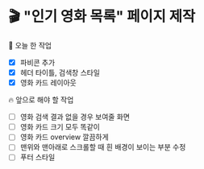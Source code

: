 # 🎬 "인기 영화 목록" 페이지 제작

💪 오늘 한 작업

- [x] 파비콘 추가
- [x] 헤더 타이틀, 검색창 스타일
- [x] 영화 카드 레이아웃

🔥 앞으로 해야 할 작업

- [ ] 영화 검색 결과 없을 경우 보여줄 화면
- [ ] 영화 카드 크기 모두 똑같이
- [ ] 영화 카드 overview 깔끔하게
- [ ] 맨위와 맨아래로 스크롤할 때 흰 배경이 보이는 부분 수정
- [ ] 푸터 스타일
